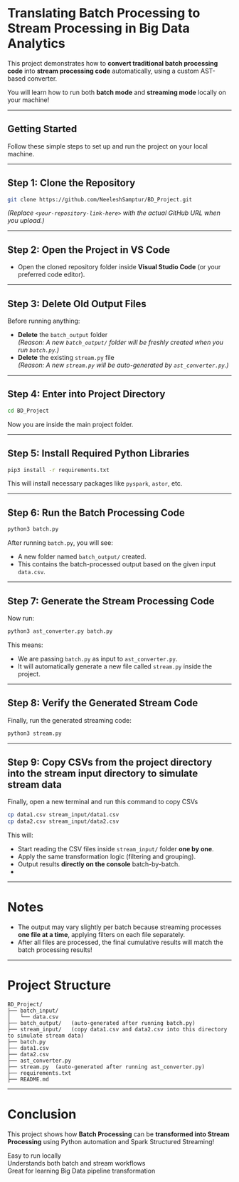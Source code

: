 



# Translating Batch Processing to Stream Processing in Big Data Analytics

This project demonstrates how to **convert traditional batch processing code** into **stream processing code** automatically, using a custom AST-based converter.

You will learn how to run both **batch mode** and **streaming mode** locally on your machine!

---

##  Getting Started

Follow these simple steps to set up and run the project on your local machine.

---

##  Step 1: Clone the Repository

```bash
git clone https://github.com/NeeleshSamptur/BD_Project.git
```

*(Replace `<your-repository-link-here>` with the actual GitHub URL when you upload.)*

---

##  Step 2: Open the Project in VS Code

- Open the cloned repository folder inside **Visual Studio Code** (or your preferred code editor).

---

##  Step 3: Delete Old Output Files

Before running anything:
- **Delete** the `batch_output` folder  
  *(Reason: A new `batch_output/` folder will be freshly created when you run `batch.py`.)*
- **Delete** the existing `stream.py` file  
  *(Reason: A new `stream.py` will be auto-generated by `ast_converter.py`.)*

---

##  Step 4: Enter into Project Directory

```bash
cd BD_Project
```

 Now you are inside the main project folder.

---

##  Step 5: Install Required Python Libraries

```bash
pip3 install -r requirements.txt
```

This will install necessary packages like `pyspark`, `astor`, etc.

---

##  Step 6: Run the Batch Processing Code

```bash
python3 batch.py
```

 After running `batch.py`, you will see:
- A new folder named `batch_output/` created.
- This contains the batch-processed output based on the given input `data.csv`.

---

##  Step 7: Generate the Stream Processing Code

Now run:

```bash
python3 ast_converter.py batch.py
```

 This means:
- We are passing `batch.py` as input to `ast_converter.py`.
- It will automatically generate a new file called `stream.py` inside the project.

---

##  Step 8: Verify the Generated Stream Code

Finally, run the generated streaming code:

```bash
python3 stream.py
```

---

##  Step 9: Copy CSVs from the project directory into the stream input directory to simulate stream data 

Finally, open a new terminal and run this command to copy CSVs

```bash
cp data1.csv stream_input/data1.csv
cp data2.csv stream_input/data2.csv
```

 This will:
- Start reading the CSV files inside `stream_input/` folder **one by one**.
- Apply the same transformation logic (filtering and grouping).
- Output results **directly on the console** batch-by-batch.
- 

---
  
#  Notes

- The output may vary slightly per batch because streaming processes **one file at a time**, applying filters on each file separately.
- After all files are processed, the final cumulative results will match the batch processing results!

---

# Project Structure

```
BD_Project/
├── batch_input/
│   └── data.csv
├── batch_output/   (auto-generated after running batch.py)
├── stream_input/   (copy data1.csv and data2.csv into this directory to simulate stream data)
├── batch.py
├── data1.csv
├── data2.csv
├── ast_converter.py
├── stream.py  (auto-generated after running ast_converter.py)
├── requirements.txt
├── README.md
```

---

# Conclusion

This project shows how **Batch Processing** can be **transformed into Stream Processing** using Python automation and Spark Structured Streaming!

 Easy to run locally  
 Understands both batch and stream workflows  
 Great for learning Big Data pipeline transformation

